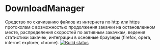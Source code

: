 # DownloadManager
Средство по скачиванию файлов из интернета по http или https протоколам с возможностью продолжения закачки на остановленном месте, распределения скоростей по активным закачкам, ведения статистики закачек, интеграции в основные браузеры (firefox, opera, internet explorer, chrome).
[![Build status](https://ci.appveyor.com/api/projects/status/xb0sn84077sfpd32/branch/master?svg=true)](https://ci.appveyor.com/project/john124/downloadmanager/branch/master)
